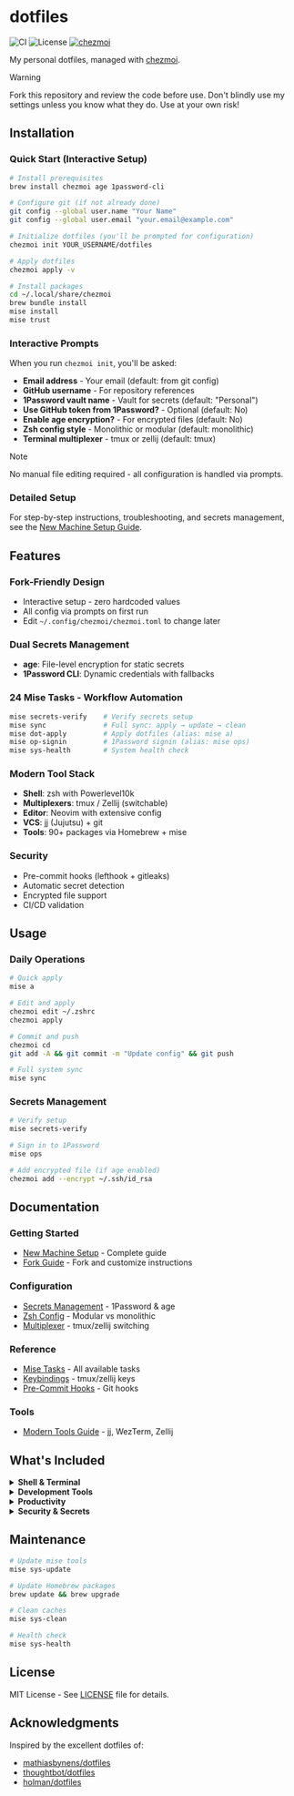 # dotfiles

![CI](https://github.com/lv416e/dotfiles/workflows/Dotfiles%20CI/badge.svg)
![License](https://img.shields.io/github/license/lv416e/dotfiles)
[![chezmoi](https://img.shields.io/badge/managed%20with-chezmoi-blue)](https://www.chezmoi.io/)

My personal dotfiles, managed with [chezmoi](https://www.chezmoi.io/).

> [!WARNING]
> Fork this repository and review the code before use. Don't blindly use my settings unless you know what they do. Use at your own risk!

## Installation

### Quick Start (Interactive Setup)

```bash
# Install prerequisites
brew install chezmoi age 1password-cli

# Configure git (if not already done)
git config --global user.name "Your Name"
git config --global user.email "your.email@example.com"

# Initialize dotfiles (you'll be prompted for configuration)
chezmoi init YOUR_USERNAME/dotfiles

# Apply dotfiles
chezmoi apply -v

# Install packages
cd ~/.local/share/chezmoi
brew bundle install
mise install
mise trust
```

### Interactive Prompts

When you run `chezmoi init`, you'll be asked:

- **Email address** - Your email (default: from git config)
- **GitHub username** - For repository references
- **1Password vault name** - Vault for secrets (default: "Personal")
- **Use GitHub token from 1Password?** - Optional (default: No)
- **Enable age encryption?** - For encrypted files (default: No)
- **Zsh config style** - Monolithic or modular (default: monolithic)
- **Terminal multiplexer** - tmux or zellij (default: tmux)

> [!NOTE]
> No manual file editing required - all configuration is handled via prompts.

### Detailed Setup

For step-by-step instructions, troubleshooting, and secrets management, see the [New Machine Setup Guide](docs/getting-started/new-machine-setup.md).

## Features

### Fork-Friendly Design

- Interactive setup - zero hardcoded values
- All config via prompts on first run
- Edit `~/.config/chezmoi/chezmoi.toml` to change later

### Dual Secrets Management

- **age**: File-level encryption for static secrets
- **1Password CLI**: Dynamic credentials with fallbacks

### 24 Mise Tasks - Workflow Automation

```bash
mise secrets-verify    # Verify secrets setup
mise sync              # Full sync: apply → update → clean
mise dot-apply         # Apply dotfiles (alias: mise a)
mise op-signin         # 1Password signin (alias: mise ops)
mise sys-health        # System health check
```

### Modern Tool Stack

- **Shell**: zsh with Powerlevel10k
- **Multiplexers**: tmux / Zellij (switchable)
- **Editor**: Neovim with extensive config
- **VCS**: jj (Jujutsu) + git
- **Tools**: 90+ packages via Homebrew + mise

### Security

- Pre-commit hooks (lefthook + gitleaks)
- Automatic secret detection
- Encrypted file support
- CI/CD validation

## Usage

### Daily Operations

```bash
# Quick apply
mise a

# Edit and apply
chezmoi edit ~/.zshrc
chezmoi apply

# Commit and push
chezmoi cd
git add -A && git commit -m "Update config" && git push

# Full system sync
mise sync
```

### Secrets Management

```bash
# Verify setup
mise secrets-verify

# Sign in to 1Password
mise ops

# Add encrypted file (if age enabled)
chezmoi add --encrypt ~/.ssh/id_rsa
```

## Documentation

### Getting Started

- [New Machine Setup](docs/getting-started/new-machine-setup.md) - Complete guide
- [Fork Guide](FORK.md) - Fork and customize instructions

### Configuration

- [Secrets Management](docs/guides/secrets-management.md) - 1Password & age
- [Zsh Config](docs/guides/zsh-config-switching.md) - Modular vs monolithic
- [Multiplexer](docs/guides/multiplexer-abstraction.md) - tmux/zellij switching

### Reference

- [Mise Tasks](docs/reference/mise-tasks.md) - All available tasks
- [Keybindings](docs/reference/keybindings-reference.md) - tmux/zellij keys
- [Pre-Commit Hooks](docs/reference/pre-commit-hooks.md) - Git hooks

### Tools

- [Modern Tools Guide](docs/guides/modern-tools.md) - jj, WezTerm, Zellij

## What's Included

<details>
<summary><strong>Shell & Terminal</strong></summary>

- **zsh** - Fast shell with Powerlevel10k prompt
- **tmux** / **Zellij** - Terminal multiplexers (switchable)
- **WezTerm** - GPU-accelerated terminal emulator
- **starship** - Cross-shell prompt (alternative)

</details>

<details>
<summary><strong>Development Tools</strong></summary>

- **mise** - Universal version manager + task runner
- **jj** (Jujutsu) - Modern VCS (co-exists with git)
- **neovim** - Extensively configured editor
- **gh** - GitHub CLI
- **docker** - Containerization

</details>

<details>
<summary><strong>Productivity</strong></summary>

- **fzf** - Fuzzy finder
- **ripgrep** - Fast search
- **fd** - Fast find
- **bat** - Better cat
- **eza** - Better ls
- **zoxide** - Smart cd

</details>

<details>
<summary><strong>Security & Secrets</strong></summary>

- **age** - Modern encryption tool
- **1password-cli** - Secret management
- **gitleaks** - Secret scanning
- **lefthook** - Fast git hooks

</details>

## Maintenance

```bash
# Update mise tools
mise sys-update

# Update Homebrew packages
brew update && brew upgrade

# Clean caches
mise sys-clean

# Health check
mise sys-health
```

## License

MIT License - See [LICENSE](LICENSE) file for details.

## Acknowledgments

Inspired by the excellent dotfiles of:

- [mathiasbynens/dotfiles](https://github.com/mathiasbynens/dotfiles)
- [thoughtbot/dotfiles](https://github.com/thoughtbot/dotfiles)
- [holman/dotfiles](https://github.com/holman/dotfiles)
